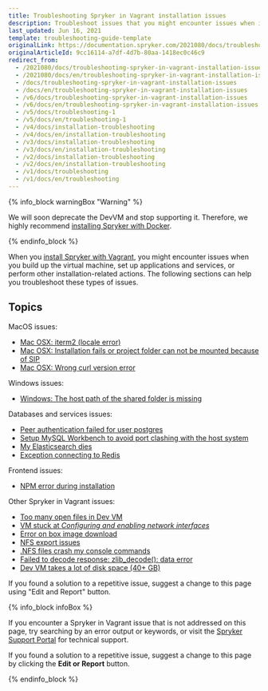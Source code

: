 ```yaml
---
title: Troubleshooting Spryker in Vagrant installation issues
description: Troubleshoot issues that you might encounter issues when installing Spryker with Vagrant
last_updated: Jun 16, 2021
template: troubleshooting-guide-template
originalLink: https://documentation.spryker.com/2021080/docs/troubleshooting-spryker-in-vagrant-installation-issues
originalArticleId: 9cc16114-a7df-4d7b-80aa-1418ec0c46c9
redirect_from:
  - /2021080/docs/troubleshooting-spryker-in-vagrant-installation-issues
  - /2021080/docs/en/troubleshooting-spryker-in-vagrant-installation-issues
  - /docs/troubleshooting-spryker-in-vagrant-installation-issues
  - /docs/en/troubleshooting-spryker-in-vagrant-installation-issues
  - /v6/docs/troubleshooting-spryker-in-vagrant-installation-issues
  - /v6/docs/en/troubleshooting-spryker-in-vagrant-installation-issues
  - /v5/docs/troubleshooting-1
  - /v5/docs/en/troubleshooting-1
  - /v4/docs/installation-troubleshooting
  - /v4/docs/en/installation-troubleshooting
  - /v3/docs/installation-troubleshooting
  - /v3/docs/en/installation-troubleshooting
  - /v2/docs/installation-troubleshooting
  - /v2/docs/en/installation-troubleshooting
  - /v1/docs/troubleshooting
  - /v1/docs/en/troubleshooting
---
```

{% info_block warningBox "Warning" %}

We will soon deprecate the DevVM and stop supporting it. Therefore, we highly recommend [installing Spryker with Docker](/docs/dg/dev/set-up-spryker-locally/set-up-spryker-locally.html).

{% endinfo_block %}

When you [install Spryker with Vagrant](/docs/dg/dev/set-up-spryker-locally/installing-spryker-with-development-virtual-machine/installing-spryker-with-devvm-on-macos-and-linux.html), you might encounter issues when you build up the virtual machine, set up applications and services, or perform other installation-related actions. The following sections can help you troubleshoot these types of issues.

## Topics

MacOS issues:

  * [Mac OSX: iterm2 (locale error)](/docs/dg/dev/troubleshooting/troubleshooting-spryker-in-vagrant-issues/macos-issues/mac-osx-iterm2-locale-error.html)
  * [Mac OSX: Installation fails or project folder can not be mounted because of SIP](/docs/dg/dev/troubleshooting/troubleshooting-spryker-in-vagrant-issues/macos-issues/mac-osx-installation-fails-or-project-folder-can-not-be-mounted-due-to-sip.html)
  * [Mac OSX: Wrong curl version error](/docs/dg/dev/troubleshooting/troubleshooting-spryker-in-vagrant-issues/macos-issues/mac-osx-wrong-curl-version-error.html)

Windows issues:

  * [Windows: The host path of the shared folder is missing](/docs/dg/dev/troubleshooting/troubleshooting-spryker-in-vagrant-issues/windows-issues/windows-the-host-path-of-the-shared-folder-is-missing.html)

Databases and services issues:

  * [Peer authentication failed for user postgres](/docs/dg/dev/troubleshooting/troubleshooting-spryker-in-vagrant-issues/databases-and-services-issues/peer-authentication-failed-for-user-postgres.html)
  * [Setup MySQL Workbench to avoid port clashing with the host system](/docs/dg/dev/troubleshooting/troubleshooting-spryker-in-vagrant-issues/databases-and-services-issues/setup-mysql-workbench-to-avoid-port-clashing-with-the-host-system.html)
  * [My Elasticsearch dies](/docs/dg/dev/troubleshooting/troubleshooting-spryker-in-vagrant-issues/databases-and-services-issues/my-elasticsearch-dies.html)
  * [Exception connecting to Redis](/docs/dg/dev/troubleshooting/troubleshooting-spryker-in-vagrant-issues/databases-and-services-issues/exception-connecting-to-redis.html)

Frontend issues:

  * [NPM error during installation](/docs/dg/dev/troubleshooting/troubleshooting-spryker-in-vagrant-issues/frontend-issues/npm-error-during-installation.html)

Other Spryker in Vagrant issues:

  * [Too many open files in Dev VM](/docs/dg/dev/troubleshooting/troubleshooting-spryker-in-vagrant-issues/other-spryker-in-vagrant-issues/too-many-open-files-in-dev-vm.html)
  * [VM stuck at *Configuring and enabling network interfaces*](/docs/dg/dev/troubleshooting/troubleshooting-spryker-in-vagrant-issues/other-spryker-in-vagrant-issues/vm-stuck-at-configuring-and-enabling-network-interfaces.html)
  * [Error on box image download](/docs/dg/dev/troubleshooting/troubleshooting-spryker-in-vagrant-issues/other-spryker-in-vagrant-issues/error-on-box-image-download.html)
  * [NFS export issues](/docs/dg/dev/troubleshooting/troubleshooting-spryker-in-vagrant-issues/other-spryker-in-vagrant-issues/nfs-export-issues.html)
  * [.NFS files crash my console commands](/docs/dg/dev/troubleshooting/troubleshooting-spryker-in-vagrant-issues/other-spryker-in-vagrant-issues/nfs-files-crash-my-console-commands.html)
  * [Failed to decode response: zlib_decode(): data error](/docs/dg/dev/troubleshooting/troubleshooting-spryker-in-vagrant-issues/other-spryker-in-vagrant-issues/failed-to-decode-response-zlib-decode-data-error.html)
  * [Dev VM takes a lot of disk space (40+ GB)](/docs/dg/dev/troubleshooting/troubleshooting-spryker-in-vagrant-issues/other-spryker-in-vagrant-issues/dev-vm-takes-a-lot-of-disk-space-40-gb.html)

If you found a solution to a repetitive issue,  suggest a change to this page using "Edit and Report" button.

{% info_block infoBox %}

If you encounter a Spryker in Vagrant issue that is not addressed on this page, try searching by an error output or keywords, or visit the [Spryker Support Portal](https://support.spryker.com) for technical support.

If you found a solution to a repetitive issue,  suggest a change to this page by clicking the **Edit or Report** button.

{% endinfo_block %}
